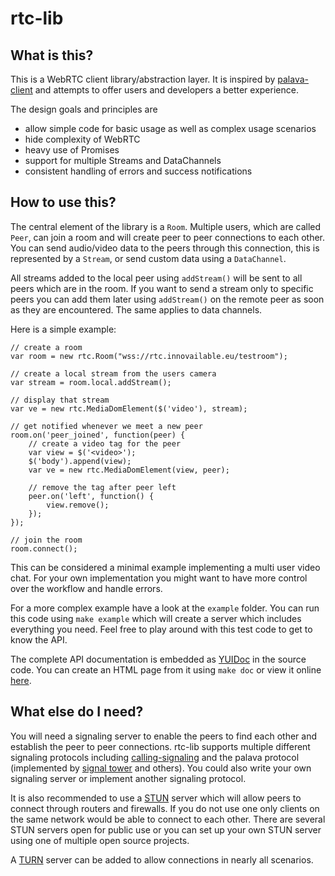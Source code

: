 # rtc-lib

## What is this?

This is a WebRTC client library/abstraction layer. It is inspired by
[palava-client](https://github.com/palavatv/palava-client) and attempts to
offer users and developers a better experience.

The design goals and principles are

* allow simple code for basic usage as well as complex usage scenarios
* hide complexity of WebRTC
* heavy use of Promises
* support for multiple Streams and DataChannels
* consistent handling of errors and success notifications

## How to use this?

The central element of the library is a `Room`. Multiple users, which are called
`Peer`, can join a room and will create peer to peer connections to each other.
You can send audio/video data to the peers through this connection, this is
represented by a `Stream`, or send custom data using a `DataChannel`.

All streams added to the local peer using `addStream()` will be sent to all
peers which are in the room. If you want to send a stream only to specific peers
you can add them later using `addStream()` on the remote peer as soon as they
are encountered. The same applies to data channels.

Here is a simple example:

    // create a room
    var room = new rtc.Room("wss://rtc.innovailable.eu/testroom");

    // create a local stream from the users camera
    var stream = room.local.addStream();

    // display that stream
    var ve = new rtc.MediaDomElement($('video'), stream);

    // get notified whenever we meet a new peer
    room.on('peer_joined', function(peer) {
        // create a video tag for the peer
        var view = $('<video>');
        $('body').append(view);
        var ve = new rtc.MediaDomElement(view, peer);

        // remove the tag after peer left
        peer.on('left', function() {
            view.remove();
        });
    });

    // join the room
    room.connect();

This can be considered a minimal example implementing a multi user video chat.
For your own implementation you might want to have more control over the
workflow and handle errors.

For a more complex example have a look at the `example` folder. You can run this
code using `make example` which will create a server which includes everything
you need. Feel free to play around with this test code to get to know the API.

The complete API documentation is embedded as
[YUIDoc](http://yui.github.io/yuidoc/) in the source code. You can create an
HTML page from it using `make doc` or view it online
[here](http://innovailable.github.io/rtc-lib/).

## What else do I need?

You will need a signaling server to enable the peers to find each other and
establish the peer to peer connections. rtc-lib supports multiple different
signaling protocols including
[calling-signaling](https://github.com/Innovailable/calling-signaling) and the
palava protocol (implemented by [signal
tower](https://github.com/palavatv/signaltower) and others). You could also
write your own signaling server or implement another signaling protocol.

It is also recommended to use a [STUN](https://en.wikipedia.org/wiki/STUN)
server which will allow peers to connect through routers and firewalls. If you
do not use one only clients on the same network would be able to connect to each
other. There are several STUN servers open for public use or you can set up your
own STUN server using one of multiple open source projects.

A [TURN](https://en.wikipedia.org/wiki/Traversal_Using_Relays_around_NAT)
server can be added to allow connections in nearly all scenarios.

